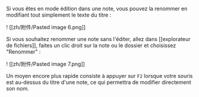 Si vous êtes en mode édition dans une note, vous pouvez la renommer en modifiant tout simplement le texte du titre :

! [[zh/附件/Pasted image 6.png]]

Si vous souhaitez renommer une note sans l'éditer, allez dans [[explorateur de fichiers]], faites un clic droit sur la note ou le dossier et choisissez "Renommer" :

! [[zh/附件/Pasted image 7.png]]

Un moyen encore plus rapide consiste à appuyer sur `F2` lorsque votre souris est au-dessus du titre d'une note, ce qui permettra de modifier directement son nom.